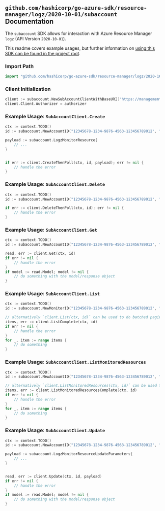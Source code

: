 
## `github.com/hashicorp/go-azure-sdk/resource-manager/logz/2020-10-01/subaccount` Documentation

The `subaccount` SDK allows for interaction with Azure Resource Manager `logz` (API Version `2020-10-01`).

This readme covers example usages, but further information on [using this SDK can be found in the project root](https://github.com/hashicorp/go-azure-sdk/tree/main/docs).

### Import Path

```go
import "github.com/hashicorp/go-azure-sdk/resource-manager/logz/2020-10-01/subaccount"
```


### Client Initialization

```go
client := subaccount.NewSubAccountClientWithBaseURI("https://management.azure.com")
client.Client.Authorizer = authorizer
```


### Example Usage: `SubAccountClient.Create`

```go
ctx := context.TODO()
id := subaccount.NewAccountID("12345678-1234-9876-4563-123456789012", "example-resource-group", "monitorName", "accountName")

payload := subaccount.LogzMonitorResource{
	// ...
}


if err := client.CreateThenPoll(ctx, id, payload); err != nil {
	// handle the error
}
```


### Example Usage: `SubAccountClient.Delete`

```go
ctx := context.TODO()
id := subaccount.NewAccountID("12345678-1234-9876-4563-123456789012", "example-resource-group", "monitorName", "accountName")

if err := client.DeleteThenPoll(ctx, id); err != nil {
	// handle the error
}
```


### Example Usage: `SubAccountClient.Get`

```go
ctx := context.TODO()
id := subaccount.NewAccountID("12345678-1234-9876-4563-123456789012", "example-resource-group", "monitorName", "accountName")

read, err := client.Get(ctx, id)
if err != nil {
	// handle the error
}
if model := read.Model; model != nil {
	// do something with the model/response object
}
```


### Example Usage: `SubAccountClient.List`

```go
ctx := context.TODO()
id := subaccount.NewMonitorID("12345678-1234-9876-4563-123456789012", "example-resource-group", "monitorName")

// alternatively `client.List(ctx, id)` can be used to do batched pagination
items, err := client.ListComplete(ctx, id)
if err != nil {
	// handle the error
}
for _, item := range items {
	// do something
}
```


### Example Usage: `SubAccountClient.ListMonitoredResources`

```go
ctx := context.TODO()
id := subaccount.NewAccountID("12345678-1234-9876-4563-123456789012", "example-resource-group", "monitorName", "accountName")

// alternatively `client.ListMonitoredResources(ctx, id)` can be used to do batched pagination
items, err := client.ListMonitoredResourcesComplete(ctx, id)
if err != nil {
	// handle the error
}
for _, item := range items {
	// do something
}
```


### Example Usage: `SubAccountClient.Update`

```go
ctx := context.TODO()
id := subaccount.NewAccountID("12345678-1234-9876-4563-123456789012", "example-resource-group", "monitorName", "accountName")

payload := subaccount.LogzMonitorResourceUpdateParameters{
	// ...
}


read, err := client.Update(ctx, id, payload)
if err != nil {
	// handle the error
}
if model := read.Model; model != nil {
	// do something with the model/response object
}
```
